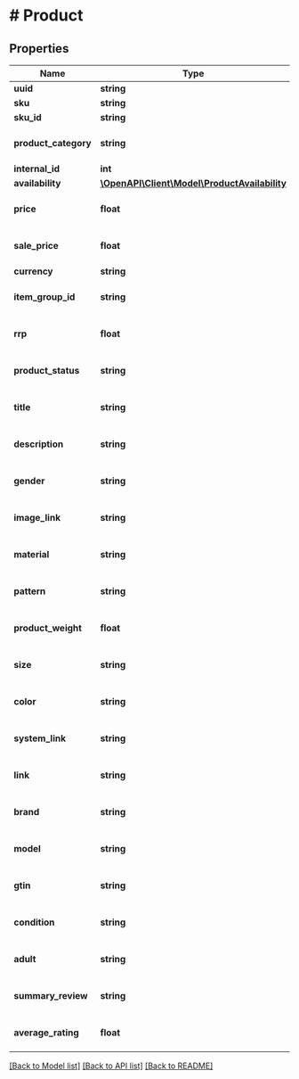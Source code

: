 # # Product

## Properties

Name | Type | Description | Notes
------------ | ------------- | ------------- | -------------
**uuid** | **string** |  | [optional]
**sku** | **string** |  |
**sku_id** | **string** |  | [optional]
**product_category** | **string** |  | [optional] [default to '']
**internal_id** | **int** |  | [optional]
**availability** | [**\OpenAPI\Client\Model\ProductAvailability**](ProductAvailability.md) |  |
**price** | **float** |  | [optional] [default to 0]
**sale_price** | **float** |  | [optional] [default to 0]
**currency** | **string** |  |
**item_group_id** | **string** |  | [optional] [default to '']
**rrp** | **float** |  | [optional] [default to 0]
**product_status** | **string** |  | [optional] [default to '']
**title** | **string** |  | [optional] [default to '']
**description** | **string** |  | [optional] [default to '']
**gender** | **string** |  | [optional] [default to '']
**image_link** | **string** |  | [optional] [default to '']
**material** | **string** |  | [optional] [default to '']
**pattern** | **string** |  | [optional] [default to '']
**product_weight** | **float** |  | [optional] [default to 0]
**size** | **string** |  | [optional] [default to '']
**color** | **string** |  | [optional] [default to '']
**system_link** | **string** |  | [optional] [default to '']
**link** | **string** |  | [optional] [default to '']
**brand** | **string** |  | [optional] [default to '']
**model** | **string** |  | [optional] [default to '']
**gtin** | **string** |  | [optional] [default to '']
**condition** | **string** |  | [optional] [default to '']
**adult** | **string** |  | [optional] [default to '']
**summary_review** | **string** |  | [optional] [default to '']
**average_rating** | **float** |  | [optional] [default to 0]

[[Back to Model list]](../../README.md#models) [[Back to API list]](../../README.md#endpoints) [[Back to README]](../../README.md)
